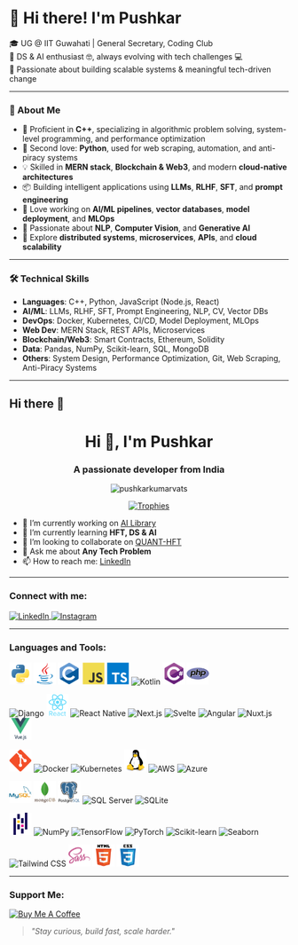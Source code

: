# 👋 Hi there! I'm Pushkar

🎓 UG @ IIT Guwahati | General Secretary, Coding Club  
🧠 DS & AI enthusiast 🤓, always evolving with tech challenges 💻  
🚀 Passionate about building scalable systems & meaningful tech-driven change

---

### 🚀 About Me

- 💬 Proficient in **C++**, specializing in algorithmic problem solving, system-level programming, and performance optimization  
- 🐍 Second love: **Python**, used for web scraping, automation, and anti-piracy systems  
- 💡 Skilled in **MERN stack**, **Blockchain & Web3**, and modern **cloud-native architectures**  
- 📦 Building intelligent applications using **LLMs**, **RLHF**, **SFT**, and **prompt engineering**
- 🧠 Love working on **AI/ML pipelines**, **vector databases**, **model deployment**, and **MLOps**
- 🤖 Passionate about **NLP**, **Computer Vision**, and **Generative AI**
- 🔧 Explore **distributed systems**, **microservices**, **APIs**, and **cloud scalability**

---

### 🛠️ Technical Skills

- **Languages**: C++, Python, JavaScript (Node.js, React)
- **AI/ML**: LLMs, RLHF, SFT, Prompt Engineering, NLP, CV, Vector DBs
- **DevOps**: Docker, Kubernetes, CI/CD, Model Deployment, MLOps
- **Web Dev**: MERN Stack, REST APIs, Microservices
- **Blockchain/Web3**: Smart Contracts, Ethereum, Solidity
- **Data**: Pandas, NumPy, Scikit-learn, SQL, MongoDB
- **Others**: System Design, Performance Optimization, Git, Web Scraping, Anti-Piracy Systems

---

## Hi there 👋

<!--
**pushkarkumarvats/pushkarkumarvats** is a ✨ _special_ ✨ repository because its `README.md` (this file) appears on your GitHub profile.

Here are some ideas to get you started:

- 🔭 I’m currently working on ...
- 🌱 I’m currently learning ...
- 👯 I’m looking to collaborate on ...
- 🤔 I’m looking for help with ...
- 💬 Ask me about ...
- 📫 How to reach me: ...
- 😄 Pronouns: ...
- ⚡ Fun fact: ...
-->

<h1 align="center">Hi 👋, I'm Pushkar</h1>
<h3 align="center">A passionate developer from India</h3>

<p align="center">
  <img src="https://komarev.com/ghpvc/?username=pushkarkumarvats&label=Profile%20views&color=0e75b6&style=flat" alt="pushkarkumarvats" />
</p>

<p align="center">
  <a href="https://github.com/ryo-ma/github-profile-trophy">
    <img src="https://github-profile-trophy.vercel.app/?username=pushkarkumarvats" alt="Trophies" />
  </a>
</p>

- 🔭 I’m currently working on [AI Library](https://lib4all.vercel.app/)
- 🌱 I’m currently learning **HFT, DS & AI**
- 👯 I’m looking to collaborate on [QUANT-HFT](https://www.linkedin.com/in/pushkar-kumar-vats/)
- 💬 Ask me about **Any Tech Problem**
- 📫 How to reach me: [LinkedIn](https://www.linkedin.com/in/pushkar-kumar-vats/)

---

<h3 align="left">Connect with me:</h3>
<p align="left">
  <a href="https://linkedin.com/in/pushkar-kumar-vats" target="blank">
    <img align="center" src="https://raw.githubusercontent.com/rahuldkjain/github-profile-readme-generator/master/src/images/icons/Social/linked-in-alt.svg" alt="LinkedIn" height="30" width="40" />
  </a>
  <a href="https://instagram.com/pushkar_india" target="blank">
    <img align="center" src="https://raw.githubusercontent.com/rahuldkjain/github-profile-readme-generator/master/src/images/icons/Social/instagram.svg" alt="Instagram" height="30" width="40" />
  </a>
</p>

---

<h3 align="left">Languages and Tools:</h3>

<!-- Grouped in rows for better structure -->
<p align="left">
  <!-- Programming Languages -->
  <img src="https://raw.githubusercontent.com/devicons/devicon/master/icons/python/python-original.svg" alt="Python" width="40" height="40"/>
  <img src="https://raw.githubusercontent.com/devicons/devicon/master/icons/java/java-original.svg" alt="Java" width="40" height="40"/>
  <img src="https://raw.githubusercontent.com/devicons/devicon/master/icons/c/c-original.svg" alt="C" width="40" height="40"/>
  <img src="https://raw.githubusercontent.com/devicons/devicon/master/icons/javascript/javascript-original.svg" alt="JavaScript" width="40" height="40"/>
  <img src="https://raw.githubusercontent.com/devicons/devicon/master/icons/typescript/typescript-original.svg" alt="TypeScript" width="40" height="40"/>
  <img src="https://www.vectorlogo.zone/logos/kotlinlang/kotlinlang-icon.svg" alt="Kotlin" width="40" height="40"/>
  <img src="https://raw.githubusercontent.com/devicons/devicon/master/icons/csharp/csharp-original.svg" alt="C#" width="40" height="40"/>
  <img src="https://raw.githubusercontent.com/devicons/devicon/master/icons/php/php-original.svg" alt="PHP" width="40" height="40"/>
</p>

<p align="left">
  <!-- Frameworks -->
  <img src="https://www.vectorlogo.zone/logos/django/django-icon.svg" alt="Django" width="40" height="40"/>
  <img src="https://raw.githubusercontent.com/devicons/devicon/master/icons/react/react-original-wordmark.svg" alt="React" width="40" height="40"/>
  <img src="https://reactnative.dev/img/header_logo.svg" alt="React Native" width="40" height="40"/>
  <img src="https://cdn.worldvectorlogo.com/logos/nextjs-2.svg" alt="Next.js" width="40" height="40"/>
  <img src="https://upload.wikimedia.org/wikipedia/commons/1/1b/Svelte_Logo.svg" alt="Svelte" width="40" height="40"/>
  <img src="https://angular.io/assets/images/logos/angular/angular.svg" alt="Angular" width="40" height="40"/>
  <img src="https://www.vectorlogo.zone/logos/nuxtjs/nuxtjs-icon.svg" alt="Nuxt.js" width="40" height="40"/>
  <img src="https://raw.githubusercontent.com/devicons/devicon/master/icons/vuejs/vuejs-original-wordmark.svg" alt="Vue.js" width="40" height="40"/>
</p>

<p align="left">
  <!-- Tools -->
  <img src="https://raw.githubusercontent.com/devicons/devicon/master/icons/git/git-original.svg" alt="Git" width="40" height="40"/>
  <img src="https://www.vectorlogo.zone/logos/docker/docker-icon.svg" alt="Docker" width="40" height="40"/>
  <img src="https://www.vectorlogo.zone/logos/kubernetes/kubernetes-icon.svg" alt="Kubernetes" width="40" height="40"/>
  <img src="https://raw.githubusercontent.com/devicons/devicon/master/icons/linux/linux-original.svg" alt="Linux" width="40" height="40"/>
  <img src="https://www.vectorlogo.zone/logos/amazon_aws/amazon_aws-icon.svg" alt="AWS" width="40" height="40"/>
  <img src="https://www.vectorlogo.zone/logos/microsoft_azure/microsoft_azure-icon.svg" alt="Azure" width="40" height="40"/>
</p>

<p align="left">
  <!-- Databases -->
  <img src="https://raw.githubusercontent.com/devicons/devicon/master/icons/mysql/mysql-original-wordmark.svg" alt="MySQL" width="40" height="40"/>
  <img src="https://raw.githubusercontent.com/devicons/devicon/master/icons/mongodb/mongodb-original-wordmark.svg" alt="MongoDB" width="40" height="40"/>
  <img src="https://raw.githubusercontent.com/devicons/devicon/master/icons/postgresql/postgresql-original-wordmark.svg" alt="PostgreSQL" width="40" height="40"/>
  <img src="https://www.svgrepo.com/show/303229/microsoft-sql-server-logo.svg" alt="SQL Server" width="40" height="40"/>
  <img src="https://www.vectorlogo.zone/logos/sqlite/sqlite-icon.svg" alt="SQLite" width="40" height="40"/>
</p>

<p align="left">
  <!-- AI/ML & Data -->
  <img src="https://raw.githubusercontent.com/devicons/devicon/master/icons/pandas/pandas-original.svg" alt="Pandas" width="40" height="40"/>
  <img src="https://www.vectorlogo.zone/logos/numpy/numpy-icon.svg" alt="NumPy" width="40" height="40"/>
  <img src="https://www.vectorlogo.zone/logos/tensorflow/tensorflow-icon.svg" alt="TensorFlow" width="40" height="40"/>
  <img src="https://www.vectorlogo.zone/logos/pytorch/pytorch-icon.svg" alt="PyTorch" width="40" height="40"/>
  <img src="https://upload.wikimedia.org/wikipedia/commons/0/05/Scikit_learn_logo_small.svg" alt="Scikit-learn" width="40" height="40"/>
  <img src="https://seaborn.pydata.org/_images/logo-mark-lightbg.svg" alt="Seaborn" width="40" height="40"/>
</p>

<p align="left">
  <!-- UI & Styling -->
  <img src="https://www.vectorlogo.zone/logos/tailwindcss/tailwindcss-icon.svg" alt="Tailwind CSS" width="40" height="40"/>
  <img src="https://raw.githubusercontent.com/devicons/devicon/master/icons/sass/sass-original.svg" alt="Sass" width="40" height="40"/>
  <img src="https://raw.githubusercontent.com/devicons/devicon/master/icons/html5/html5-original-wordmark.svg" alt="HTML" width="40" height="40"/>
  <img src="https://raw.githubusercontent.com/devicons/devicon/master/icons/css3/css3-original-wordmark.svg" alt="CSS" width="40" height="40"/>
</p>

---

<h3 align="left">Support Me:</h3>
<p>
  <a href="https://www.buymeacoffee.com/pushkarkumarvats@upi" target="_blank">
    <img src="https://cdn.buymeacoffee.com/buttons/v2/default-yellow.png" height="50" width="210" alt="Buy Me A Coffee" />
  </a>
</p>

> *"Stay curious, build fast, scale harder."*
